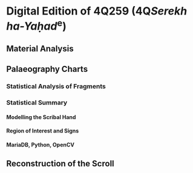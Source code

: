 # Digital Edition of 4Q259 (4Q<i>Serekh ha-Yaḥad</i><sup>e</sup>)

## Material Analysis

## Palaeography Charts

### Statistical Analysis of Fragments

### Statistical Summary

#### Modelling the Scribal Hand

#### Region of Interest and Signs

#### MariaDB, Python, OpenCV

## Reconstruction of the Scroll
